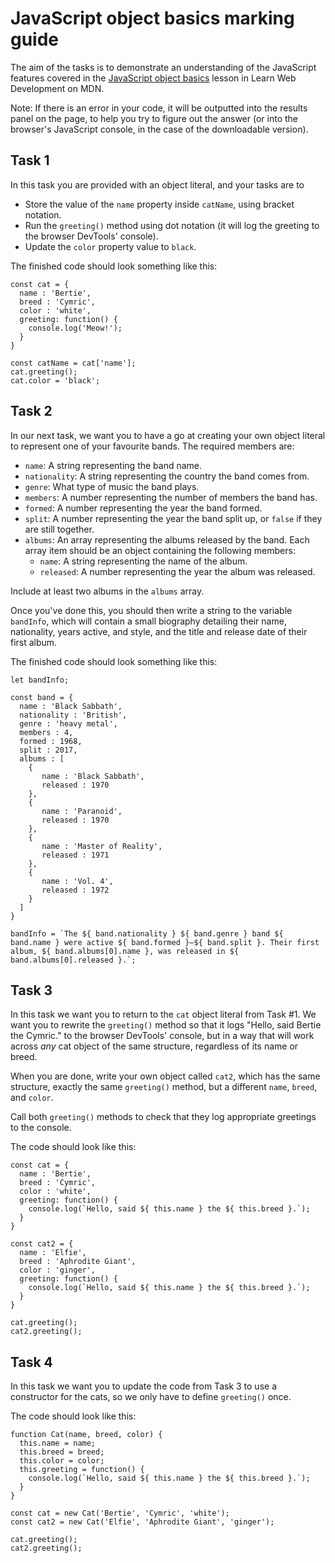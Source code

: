 # JavaScript object basics marking guide

The aim of the tasks is to demonstrate an understanding of the JavaScript features covered in the [JavaScript object basics](https://wiki.developer.mozilla.org/en-US/docs/Learn/JavaScript/Objects/Basics) lesson in Learn Web Development on MDN.

Note: If there is an error in your code, it will be outputted into the results panel on the page, to help you try to figure out the answer (or into the browser's JavaScript console, in the case of the downloadable version).

## Task 1

In this task you are provided with an object literal, and your tasks are to

* Store the value of the `name` property inside `catName`, using bracket notation.
* Run the `greeting()` method using dot notation (it will log the greeting to the browser DevTools' console).
* Update the `color` property value to `black`.

The finished code should look something like this:

```
const cat = {
  name : 'Bertie',
  breed : 'Cymric',
  color : 'white',
  greeting: function() {
    console.log('Meow!');
  }
}

const catName = cat['name'];
cat.greeting();
cat.color = 'black';
```

## Task 2

In our next task, we want you to have a go at creating your own object literal to represent one of your favourite bands. The required members are:

* `name`: A string representing the band name.
* `nationality`: A string representing the country the band comes from.
* `genre`: What type of music the band plays.
* `members`: A number representing the number of members the band has.
* `formed`: A number representing the year the band formed.
* `split`: A number representing the year the band split up, or `false` if they are still together.
* `albums`: An array representing the albums released by the band. Each array item should be an object containing the following members:
  * `name`: A string representing the name of the album.
  * `released`: A number representing the year the album was released.

Include at least two albums in the `albums` array.   

Once you've done this, you should then write a string to the variable `bandInfo`, which will contain a small biography detailing their name, nationality, years active, and style, and the title and release date of their first album.

The finished code should look something like this:

```
let bandInfo;

const band = {
  name : 'Black Sabbath',
  nationality : 'British',
  genre : 'heavy metal',
  members : 4,
  formed : 1968,
  split : 2017,
  albums : [
    {
       name : 'Black Sabbath',
       released : 1970
    },
    {
       name : 'Paranoid',
       released : 1970
    },
    {
       name : 'Master of Reality',
       released : 1971
    },
    {
       name : 'Vol. 4',
       released : 1972
    }
  ]
}

bandInfo = `The ${ band.nationality } ${ band.genre } band ${ band.name } were active ${ band.formed }–${ band.split }. Their first album, ${ band.albums[0].name }, was released in ${ band.albums[0].released }.`;
```

## Task 3

In this task we want you to return to the `cat` object literal from Task #1. We want you to rewrite the `greeting()` method so that it logs "Hello, said Bertie the Cymric." to the browser DevTools' console, but in a way that will work across _any_ cat object of the same structure, regardless of its name or breed.

When you are done, write your own object called `cat2`, which has the same structure, exactly the same `greeting()` method, but a different `name`, `breed`, and `color`.

Call both `greeting()` methods to check that they log appropriate greetings to the console.

The code should look like this:

```
const cat = {
  name : 'Bertie',
  breed : 'Cymric',
  color : 'white',
  greeting: function() {
    console.log(`Hello, said ${ this.name } the ${ this.breed }.`);
  }
}

const cat2 = {
  name : 'Elfie',
  breed : 'Aphrodite Giant',
  color : 'ginger',
  greeting: function() {
    console.log(`Hello, said ${ this.name } the ${ this.breed }.`);
  }
}

cat.greeting();
cat2.greeting();
```

## Task 4

In this task we want you to update the code from Task 3 to use a constructor for the cats, so we only have to define `greeting()` once.

The code should look like this:

```
function Cat(name, breed, color) {
  this.name = name;
  this.breed = breed;
  this.color = color;
  this.greeting = function() {
    console.log(`Hello, said ${ this.name } the ${ this.breed }.`);
  }
}

const cat = new Cat('Bertie', 'Cymric', 'white');
const cat2 = new Cat('Elfie', 'Aphrodite Giant', 'ginger');

cat.greeting();
cat2.greeting();
```
